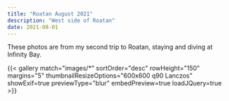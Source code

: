 ```yaml
---
title: "Roatan August 2021"
description: "West side of Roatan"
date: 2021-08-01
---
```

These photos are from my second trip to Roatan, staying and diving at Infinity Bay.

{{< gallery match="images/*" sortOrder="desc" rowHeight="150" margins="5" thumbnailResizeOptions="600x600 q90 Lanczos" showExif=true previewType="blur" embedPreview=true loadJQuery=true >}}